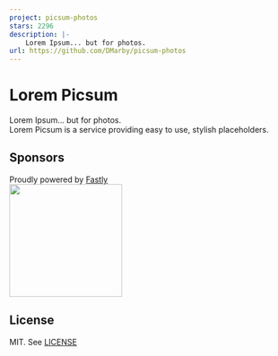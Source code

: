 ```yaml
---
project: picsum-photos
stars: 2296
description: |-
    Lorem Ipsum... but for photos.
url: https://github.com/DMarby/picsum-photos
---
```


Lorem Picsum
===========

Lorem Ipsum... but for photos.  
Lorem Picsum is a service providing easy to use, stylish placeholders.  
 
## Sponsors

Proudly powered by [Fastly](https://fastly.com)  
<a href="https://fastly.com">
  <img src="internal/web/embed/assets/images/fastly.svg" width="201px">
</a>

## License
MIT. See [LICENSE](./LICENSE.md)

